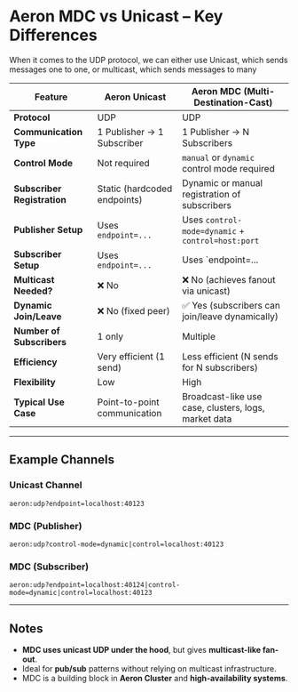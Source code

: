 
# Aeron MDC vs Unicast – Key Differences
When it comes to the UDP protocol, we can either use Unicast, which sends messages one to one, or multicast, which sends messages to many

| Feature                      | **Aeron Unicast**                            | **Aeron MDC (Multi-Destination-Cast)**                     |
|-----------------------------|-----------------------------------------------|------------------------------------------------------------|
| **Protocol**                | UDP                                           | UDP                                                       |
| **Communication Type**     | 1 Publisher → 1 Subscriber                    | 1 Publisher → N Subscribers                               |
| **Control Mode**           | Not required                                  | `manual` or `dynamic` control mode required               |
| **Subscriber Registration** | Static (hardcoded endpoints)                  | Dynamic or manual registration of subscribers             |
| **Publisher Setup**        | Uses `endpoint=...`                           | Uses `control-mode=dynamic` + `control=host:port`         |
| **Subscriber Setup**       | Uses `endpoint=...`                           | Uses `endpoint=...|control=...|control-mode=dynamic`      |
| **Multicast Needed?**      | ❌ No                                          | ❌ No (achieves fanout via unicast)                        |
| **Dynamic Join/Leave**     | ❌ No (fixed peer)                             | ✅ Yes (subscribers can join/leave dynamically)            |
| **Number of Subscribers**  | 1 only                                        | Multiple                                                  |
| **Efficiency**             | Very efficient (1 send)                       | Less efficient (N sends for N subscribers)                |
| **Flexibility**            | Low                                           | High                                                      |
| **Typical Use Case**       | Point-to-point communication                  | Broadcast-like use case, clusters, logs, market data      |

---

## Example Channels

### Unicast Channel
```
aeron:udp?endpoint=localhost:40123
```

### MDC (Publisher)
```
aeron:udp?control-mode=dynamic|control=localhost:40123
```

### MDC (Subscriber)
```
aeron:udp?endpoint=localhost:40124|control-mode=dynamic|control=localhost:40123
```

---

## Notes

- **MDC uses unicast UDP under the hood**, but gives **multicast-like fan-out**.
- Ideal for **pub/sub** patterns without relying on multicast infrastructure.
- MDC is a building block in **Aeron Cluster** and **high-availability systems**.

